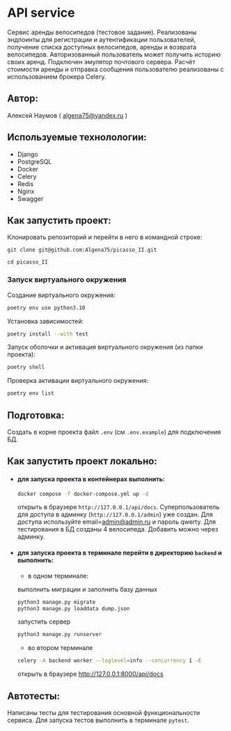 # API service
Сервис аренды велосипедов (тестовое задание). 
Реализованы эндпоинты для регистрации и аутентификации пользователей, 
получение списка доступных велосипедов, аренды и возврата велосипедов. 
Авторизованный пользователь может получить историю своих аренд. Подключен эмулятор 
почтового сервера. Расчёт стоимости аренды и отправка сообщения пользователю 
реализованы с использованием брокера Celery.
## Автор:
Алексей Наумов ( algena75@yandex.ru )
## Используемые технолологии:
* Django
* PostgreSQL
* Docker
* Celery
* Redis
* Nginx
* Swagger
## Как запустить проект:
Клонировать репозиторий и перейти в него в командной строке:


```
git clone git@github.com:Algena75/picasso_II.git
```

```
cd picasso_II
```

### Запуск виртуального окружения

Создание виртуального окружения:
```bash
poetry env use python3.10
```
Установка зависимостей:
```bash
poetry install --with test
```
Запуск оболочки и активация виртуального окружения (из папки проекта):
```bash
poetry shell
```
Проверка активации виртуального окружения:
```bash
poetry env list
```
## Подготовка:
Создать в корне проекта файл `.env` (см `.env.example`) для подключения БД.


## Как запустить проект локально:
* #### для запуска проекта в контейнерах выполнить:
    ```bash
    docker compose -f docker-compose.yml up -d
    ```
    открыть в браузере ` http://127.0.0.1/api/docs `. Суперпользователь для доступа
    в админку (` http://127.0.0.1/admin `) уже создан. Для доступа используйте 
    email=admin@admin.ru и пароль qwerty. Для тестирования в БД созданы 4 велосипеда. 
    Добавить можно через админку.
* #### для запуска проекта в терминале перейти в директорию `backend` и выполнить:
    - в одном терминале:

    выполнить миграции и заполнить базу данных
    ```bash
    python3 manage.py migrate
    python3 manage.py loaddata dump.json
    ```
    запустить сервер
    ```bash
    python3 manage.py runserver
    ```
    - во втором терминале 
    ```bash
    celery -A backend worker --loglevel=info --concurrency 1 -E
    ```
    открыть в браузере http://127.0.0.1:8000/api/docs
## Автотесты:
Написаны тесты для тестирования основной функциональности сервиса. 
Для запуска тестов выполнить в терминале `pytest`.
